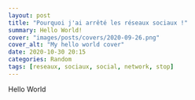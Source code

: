 ```yaml
---
layout: post
title: "Pourquoi j'ai arrêté les réseaux sociaux !"
summary: Hello World!
cover: "images/posts/covers/2020-09-26.png"
cover_alt: "My hello world cover"
date: 2020-10-30 20:15
categories: Random
tags: [reseaux, sociaux, social, network, stop]
---
```


Hello World